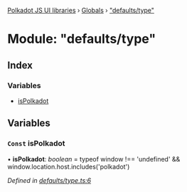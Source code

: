 [Polkadot JS UI libraries](../README.md) › [Globals](../globals.md) › ["defaults/type"](_defaults_type_.md)

# Module: "defaults/type"

## Index

### Variables

* [isPolkadot](_defaults_type_.md#const-ispolkadot)

## Variables

### `Const` isPolkadot

• **isPolkadot**: *boolean* = typeof window !== 'undefined' && window.location.host.includes('polkadot')

*Defined in [defaults/type.ts:6](https://github.com/polkadot-js/ui/blob/a25f813f/packages/ui-settings/src/defaults/type.ts#L6)*
